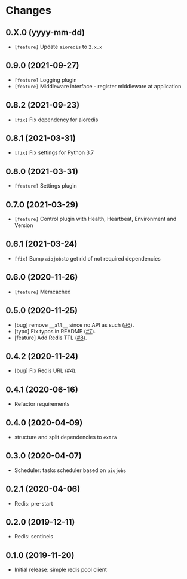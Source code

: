 # Changes
## 0.X.0 (yyyy-mm-dd)
- `[feature]` Update `aioredis` to `2.x.x`
## 0.9.0 (2021-09-27)
- `[feature]` Logging plugin
- `[feature]` Middleware interface - register middleware at application
## 0.8.2 (2021-09-23)
- `[fix]` Fix dependency for aioredis
## 0.8.1 (2021-03-31)
- `[fix]` Fix settings for Python 3.7
## 0.8.0 (2021-03-31)
- `[feature]` Settings plugin
## 0.7.0 (2021-03-29)
- `[feature]` Control plugin with Health, Heartbeat, Environment and Version
## 0.6.1 (2021-03-24)
- `[fix]` Bump `aiojobs`to get rid of not required dependencies
## 0.6.0 (2020-11-26)
- `[feature]` Memcached
## 0.5.0 (2020-11-25)
- [bug] remove `__all__` since no API as such ([#6][i6]).
- [typo] Fix typos in README ([#7][i7]).
- [feature] Add Redis TTL ([#8][i8]).
## 0.4.2 (2020-11-24)
- [bug] Fix Redis URL ([#4][i4]). 
## 0.4.1 (2020-06-16)
- Refactor requirements
## 0.4.0 (2020-04-09)
- structure and split dependencies to `extra`
## 0.3.0 (2020-04-07)
- Scheduler: tasks scheduler based on `aiojobs`
## 0.2.1 (2020-04-06)
- Redis: pre-start
## 0.2.0 (2019-12-11)
- Redis: sentinels
## 0.1.0 (2019-11-20)
- Initial release: simple redis pool client

[i4]: https://github.com/madkote/fastapi-plugins/pull/4
[i6]: https://github.com/madkote/fastapi-plugins/pull/6
[i7]: https://github.com/madkote/fastapi-plugins/pull/7
[i8]: https://github.com/madkote/fastapi-plugins/issues/8
